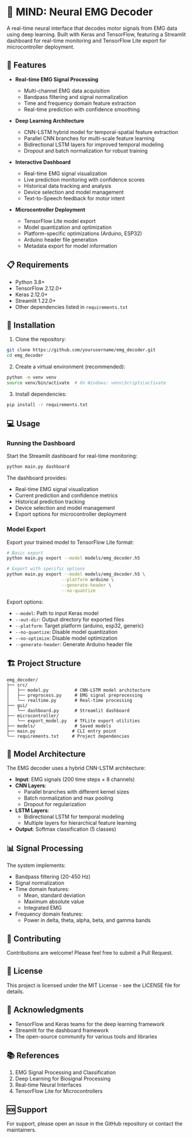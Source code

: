 # 🧠 MIND: Neural EMG Decoder

A real-time neural interface that decodes motor signals from EMG data using deep learning. Built with Keras and TensorFlow, featuring a Streamlit dashboard for real-time monitoring and TensorFlow Lite export for microcontroller deployment.

## 🌟 Features

- **Real-time EMG Signal Processing**
  - Multi-channel EMG data acquisition
  - Bandpass filtering and signal normalization
  - Time and frequency domain feature extraction
  - Real-time prediction with confidence smoothing

- **Deep Learning Architecture**
  - CNN-LSTM hybrid model for temporal-spatial feature extraction
  - Parallel CNN branches for multi-scale feature learning
  - Bidirectional LSTM layers for improved temporal modeling
  - Dropout and batch normalization for robust training

- **Interactive Dashboard**
  - Real-time EMG signal visualization
  - Live prediction monitoring with confidence scores
  - Historical data tracking and analysis
  - Device selection and model management
  - Text-to-Speech feedback for motor intent

- **Microcontroller Deployment**
  - TensorFlow Lite model export
  - Model quantization and optimization
  - Platform-specific optimizations (Arduino, ESP32)
  - Arduino header file generation
  - Metadata export for model information

## 📋 Requirements

- Python 3.8+
- TensorFlow 2.12.0+
- Keras 2.12.0+
- Streamlit 1.22.0+
- Other dependencies listed in `requirements.txt`

## 🚀 Installation

1. Clone the repository:
```bash
git clone https://github.com/yourusername/emg_decoder.git
cd emg_decoder
```

2. Create a virtual environment (recommended):
```bash
python -m venv venv
source venv/bin/activate  # On Windows: venv\Scripts\activate
```

3. Install dependencies:
```bash
pip install -r requirements.txt
```

## 💻 Usage

### Running the Dashboard

Start the Streamlit dashboard for real-time monitoring:
```bash
python main.py dashboard
```

The dashboard provides:
- Real-time EMG signal visualization
- Current prediction and confidence metrics
- Historical prediction tracking
- Device selection and model management
- Export options for microcontroller deployment

### Model Export

Export your trained model to TensorFlow Lite format:
```bash
# Basic export
python main.py export --model models/emg_decoder.h5

# Export with specific options
python main.py export --model models/emg_decoder.h5 \
                     --platform arduino \
                     --generate-header \
                     --no-quantize
```

Export options:
- `--model`: Path to input Keras model
- `--out-dir`: Output directory for exported files
- `--platform`: Target platform (arduino, esp32, generic)
- `--no-quantize`: Disable model quantization
- `--no-optimize`: Disable model optimization
- `--generate-header`: Generate Arduino header file

## 🏗️ Project Structure

```
emg_decoder/
├── src/
│   ├── model.py          # CNN-LSTM model architecture
│   ├── preprocess.py     # EMG signal preprocessing
│   └── realtime.py       # Real-time processing
├── gui/
│   └── dashboard.py      # Streamlit dashboard
├── microcontroller/
│   └── export_model.py   # TFLite export utilities
├── models/               # Saved models
├── main.py              # CLI entry point
└── requirements.txt     # Project dependencies
```

## 🔧 Model Architecture

The EMG decoder uses a hybrid CNN-LSTM architecture:
- **Input**: EMG signals (200 time steps × 8 channels)
- **CNN Layers**: 
  - Parallel branches with different kernel sizes
  - Batch normalization and max pooling
  - Dropout for regularization
- **LSTM Layers**:
  - Bidirectional LSTM for temporal modeling
  - Multiple layers for hierarchical feature learning
- **Output**: Softmax classification (5 classes)

## 📊 Signal Processing

The system implements:
- Bandpass filtering (20-450 Hz)
- Signal normalization
- Time domain features:
  - Mean, standard deviation
  - Maximum absolute value
  - Integrated EMG
- Frequency domain features:
  - Power in delta, theta, alpha, beta, and gamma bands

## 🤝 Contributing

Contributions are welcome! Please feel free to submit a Pull Request.

## 📝 License

This project is licensed under the MIT License - see the LICENSE file for details.

## 🙏 Acknowledgments

- TensorFlow and Keras teams for the deep learning framework
- Streamlit for the dashboard framework
- The open-source community for various tools and libraries

## 📚 References

1. EMG Signal Processing and Classification
2. Deep Learning for Biosignal Processing
3. Real-time Neural Interfaces
4. TensorFlow Lite for Microcontrollers

## 🆘 Support

For support, please open an issue in the GitHub repository or contact the maintainers.
